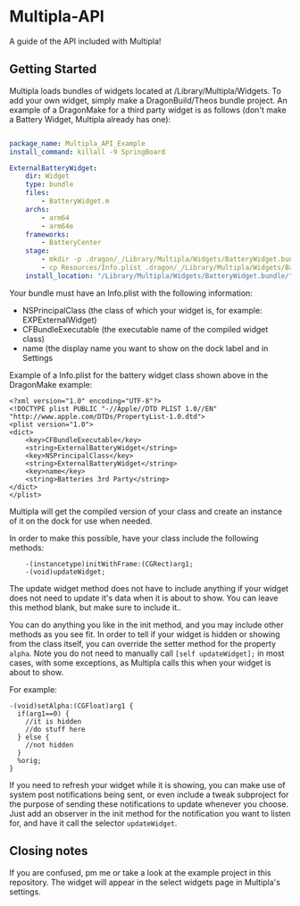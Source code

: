 # Multipla-API
A guide of the API included with Multipla!

## Getting Started
Multipla loads bundles of widgets located at /Library/Multipla/Widgets. To add your own widget, simply make a DragonBuild/Theos bundle project. An example of a DragonMake for a third party widget is as follows (don't make a Battery Widget, Multipla already has one):

```yaml

package_name: Multipla_API_Example
install_command: killall -9 SpringBoard

ExternalBatteryWidget:
    dir: Widget
    type: bundle
    files:
        - BatteryWidget.m
    archs:
        - arm64
        - arm64e
    frameworks:
        - BatteryCenter
    stage: 
        - mkdir -p .dragon/_/Library/Multipla/Widgets/BatteryWidget.bundle/
        - cp Resources/Info.plist .dragon/_/Library/Multipla/Widgets/BatteryWidget.bundle/
    install_location: "/Library/Multipla/Widgets/BatteryWidget.bundle/"

 ```

Your bundle must have an Info.plist with the following information:
- NSPrincipalClass (the class of which your widget is, for example: EXPExternalWidget)
- CFBundleExecutable (the executable name of the compiled widget class)
- name (the display name you want to show on the dock label and in Settings

Example of a Info.plist for the battery widget class shown above in the DragonMake example:
```
<?xml version="1.0" encoding="UTF-8"?>
<!DOCTYPE plist PUBLIC "-//Apple//DTD PLIST 1.0//EN" "http://www.apple.com/DTDs/PropertyList-1.0.dtd">
<plist version="1.0">
<dict>
	<key>CFBundleExecutable</key>
	<string>ExternalBatteryWidget</string>
	<key>NSPrincipalClass</key>
	<string>ExternalBatteryWidget</string>
	<key>name</key>
	<string>Batteries 3rd Party</string>
</dict>
</plist>
```

Multipla will get the compiled version of your class and create an instance of it on the dock for use when needed.

In order to make this possible, have your class include the following methods:
```objc
    -(instancetype)initWithFrame:(CGRect)arg1;
    -(void)updateWidget;
```
The update widget method does not have to include anything if your widget does not need to update it's data when it is about to show. You can leave this method blank, but make sure to include it..

You can do anything you like in the init method, and you may include other methods as you see fit. In order to tell if your widget is hidden or showing from the class itself, you can override the setter method for the property `alpha`. Note you do not need to manually call `[self updateWidget];` in most cases, with some exceptions, as Multipla calls this when your widget is about to show.

For example:
```objc
-(void)setAlpha:(CGFloat)arg1 {
  if(arg1==0) {
    //it is hidden
    //do stuff here
  } else {
    //not hidden
  }
  %orig;
}
```

If you need to refresh your widget while it is showing, you can make use of system post notifications being sent, or even include a tweak subproject for the purpose of sending these notifications to update whenever you choose. Just add an observer in the init method for the notification you want to listen for, and have it call the selector `updateWidget`.

## Closing notes
If you are confused, pm me or take a look at the example project in this repository. The widget will appear in the select widgets page in Multipla's settings.
